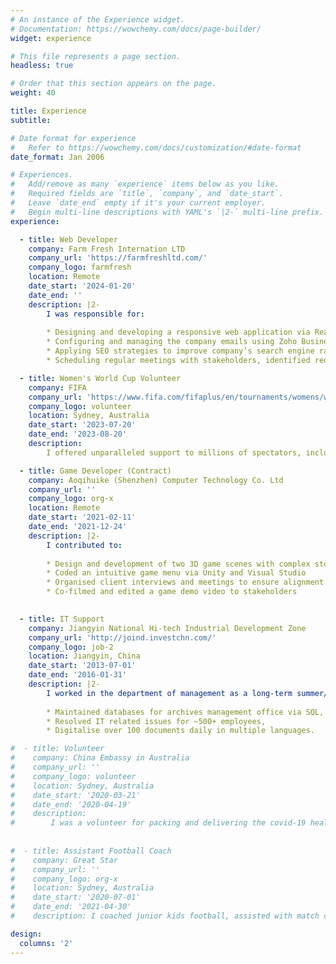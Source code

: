 ```yaml
---
# An instance of the Experience widget.
# Documentation: https://wowchemy.com/docs/page-builder/
widget: experience

# This file represents a page section.
headless: true

# Order that this section appears on the page.
weight: 40

title: Experience
subtitle:

# Date format for experience
#   Refer to https://wowchemy.com/docs/customization/#date-format
date_format: Jan 2006

# Experiences.
#   Add/remove as many `experience` items below as you like.
#   Required fields are `title`, `company`, and `date_start`.
#   Leave `date_end` empty if it's your current employer.
#   Begin multi-line descriptions with YAML's `|2-` multi-line prefix.
experience:

  - title: Web Developer
    company: Farm Fresh Internation LTD
    company_url: 'https://farmfreshltd.com/'
    company_logo: farmfresh
    location: Remote
    date_start: '2024-01-20'
    date_end: ''
    description: |2-
        I was responsible for:
        
        * Designing and developing a responsive web application via React & Tailwind CSS
        * Configuring and managing the company emails using Zoho Business Emails service.
        * Applying SEO strategies to improve company’s search engine ranking on Google
        * Scheduling regular meetings with stakeholders, identified requirements and developed iterations through feedback.

  - title: Women's World Cup Volunteer
    company: FIFA
    company_url: 'https://www.fifa.com/fifaplus/en/tournaments/womens/womensworldcup/australia-new-zealand2023'
    company_logo: volunteer
    location: Sydney, Australia
    date_start: '2023-07-20'
    date_end: '2023-08-20'
    description: 
        I offered unparalleled support to millions of spectators, including the World Cup final. I also worked as an assistant football player for testing the VAR equipments before the tournament. I demonstrated exceptional teamwork and communication skills in a diverse working environment, and contributing to the success of one of the most famous sporting events. 

  - title: Game Developer (Contract)
    company: Aoqihuike (Shenzhen) Computer Technology Co. Ltd
    company_url: ''
    company_logo: org-x
    location: Remote
    date_start: '2021-02-11'
    date_end: '2021-12-24'
    description: |2-
        I contributed to:
        
        * Design and development of two 3D game scenes with complex storytelling
        * Coded an intuitive game menu via Unity and Visual Studio
        * Organised client interviews and meetings to ensure alignment with client expectations
        * Co-filmed and edited a game demo video to stakeholders

 
  - title: IT Support
    company: Jiangyin National Hi-tech Industrial Development Zone
    company_url: 'http://joind.investchn.com/'
    company_logo: job-2
    location: Jiangyin, China
    date_start: '2013-07-01'
    date_end: '2016-01-31'
    description: |2-
        I worked in the department of management as a long-term summer/winter holiday intern. I was responsible for:
        
        * Maintained databases for archives management office via SQL,
        * Resolved IT related issues for ~500+ employees,
        * Digitalise over 100 documents daily in multiple languages.

#  - title: Volunteer
#    company: China Embassy in Australia
#    company_url: ''
#    company_logo: volunteer
#    location: Sydney, Australia
#    date_start: '2020-03-21'
#    date_end: '2020-04-19'
#    description: 
#        I was a volunteer for packing and delivering the covid-19 health pack. I was responsible for #all the health kits in Ryde area. I helped packing over 30 boxes of supplies, contacted and #delivered to all the Chinese students in Ryde area.
 
 
#  - title: Assistant Football Coach
#    company: Great Star
#    company_url: ''
#    company_logo: org-x
#    location: Sydney, Australia
#    date_start: '2020-07-01'
#    date_end: '2021-04-30'
#    description: I coached junior kids football, assisted with match coaching and training.

design:
  columns: '2'
---
```

